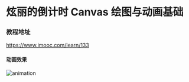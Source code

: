 # 炫丽的倒计时 Canvas 绘图与动画基础

### 教程地址

https://www.imooc.com/learn/133



#### 动画效果

![animation](./animation.gif)


